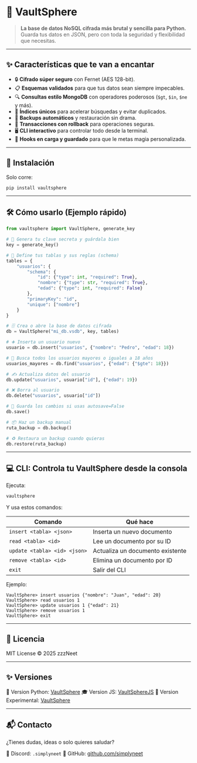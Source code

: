# 🔐 VaultSphere

> **La base de datos NoSQL cifrada más brutal y sencilla para Python.**  
> Guarda tus datos en JSON, pero con toda la seguridad y flexibilidad que necesitas.  

---

## ✨ Características que te van a encantar

- 🔒 **Cifrado súper seguro** con Fernet (AES 128-bit).  
- 📋 **Esquemas validados** para que tus datos sean siempre impecables.  
- 🔍 **Consultas estilo MongoDB** con operadores poderosos (`$gt`, `$in`, `$ne` y más).  
- 🚀 **Índices únicos** para acelerar búsquedas y evitar duplicados.  
- 💾 **Backups automáticos** y restauración sin drama.  
- 🔄 **Transacciones con rollback** para operaciones seguras.  
- 🖥️ **CLI interactivo** para controlar todo desde la terminal.  
- 🔔 **Hooks en carga y guardado** para que le metas magia personalizada.  

---

## 🚀 Instalación

Solo corre:

```bash
pip install vaultsphere
````

---

## 🛠️ Cómo usarlo (Ejemplo rápido)

```python
from vaultsphere import VaultSphere, generate_key

# 🔑 Genera tu clave secreta y guárdala bien
key = generate_key()

# 📂 Define tus tablas y sus reglas (schema)
tables = {
    "usuarios": {
        "schema": {
            "id": {"type": int, "required": True},
            "nombre": {"type": str, "required": True},
            "edad": {"type": int, "required": False}
        },
        "primaryKey": "id",
        "unique": ["nombre"]
    }
}

# 🗄️ Crea o abre la base de datos cifrada
db = VaultSphere("mi_db.vsdb", key, tables)

# ➕ Inserta un usuario nuevo
usuario = db.insert("usuarios", {"nombre": "Pedro", "edad": 18})

# 🔎 Busca todos los usuarios mayores o iguales a 18 años
usuarios_mayores = db.find("usuarios", {"edad": {"$gte": 18}})

# ✍️ Actualiza datos del usuario
db.update("usuarios", usuario["id"], {"edad": 19})

# ❌ Borra al usuario
db.delete("usuarios", usuario["id"])

# 💾 Guarda los cambios si usas autosave=False
db.save()

# 📦 Haz un backup manual
ruta_backup = db.backup()

# ♻️ Restaura un backup cuando quieras
db.restore(ruta_backup)
```

---

## 💻 CLI: Controla tu VaultSphere desde la consola

Ejecuta:

```bash
vaultsphere
```

Y usa estos comandos:

| Comando                      | Qué hace                         |
| ---------------------------- | -------------------------------- |
| `insert <tabla> <json>`      | Inserta un nuevo documento       |
| `read <tabla> <id>`          | Lee un documento por su ID       |
| `update <tabla> <id> <json>` | Actualiza un documento existente |
| `remove <tabla> <id>`        | Elimina un documento por ID      |
| `exit`                       | Salir del CLI                    |

Ejemplo:

```
VaultSphere> insert usuarios {"nombre": "Juan", "edad": 20}
VaultSphere> read usuarios 1
VaultSphere> update usuarios 1 {"edad": 21}
VaultSphere> remove usuarios 1
VaultSphere> exit
```

---

## 📄 Licencia

MIT License © 2025 zzzNeet

---

## ✨ Versiones

🐍 Version Python: [VaultSphere](https://pypi.org/project/vaultsphere/)
🎓 Version JS: [VaultSphereJS](https://www.npmjs.com/package/vaultspherejs)
🧪 Version Experimental: [VaultSphere](https://test.pypi.org/project/vaultsphere/)

---

## 📬 Contacto

¿Tienes dudas, ideas o solo quieres saludar?

💌 Discord: `.simplyneet`
🐙 GitHub: [github.com/simplyneet](https://github.com/simplyneet/vaultsphere)
